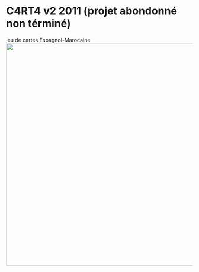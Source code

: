 # C4RT4 v2 2011 (projet abondonné non términé)
jeu de cartes Espagnol-Marocaine
<img src="C4RT4/C4RT4/Resources/img/logo.gif.png" width = "600">
